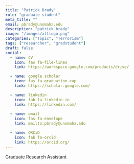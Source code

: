 ```yaml
---
title: "Patrick Brady"
role: "graduate student"
meta_title: ""
email: pbrady@unomaha.edu
description: "patrick brady"
image: "/images/altlogo.png"
categories: ["Topic", "Terrorism"]
tags: ["researcher", "gradstudent"]
draft: false
social:
  - name: CV
    icon: fas fa-file-lines
    link: https://workspace.google.com/products/drive/

  - name: google scholar
    icon: fas fa-graduation-cap
    link: https://scholar.google.com/

  - name: linkedin
    icon: fab fa-linkedin-in
    link: https://linkedin.com/
  
  - name: email
    icon: fas fa-envelope
    link: mailto:pbrady@unomaha.edu

  - name: ORCiD
    icon: fab fa-orcid
    link: https://orcid.org/
---
```

Graduate Research Assistant
<!--more-->